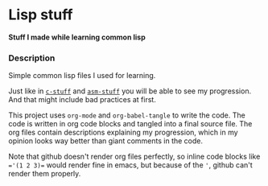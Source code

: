 # Lisp stuff
**Stuff I made while learning common lisp**

### Description
Simple common lisp files I used for learning.

Just like in [`c-stuff`](https://github.com/8dcc/c-stuff) and
[`asm-stuff`](https://github.com/8dcc/asm-stuff) you will be able to see my
progression. And that might include bad practices at first.

This project uses `org-mode` and `org-babel-tangle` to write the code. The code
is written in org code blocks and tangled into a final source file. The org
files contain descriptions explaining my progression, which in my opinion looks
way better than giant comments in the code.

Note that github doesn't render org files perfectly, so inline code blocks like
`='(1 2 3)=` would render fine in emacs, but because of the `'`, github can't
render them properly.
